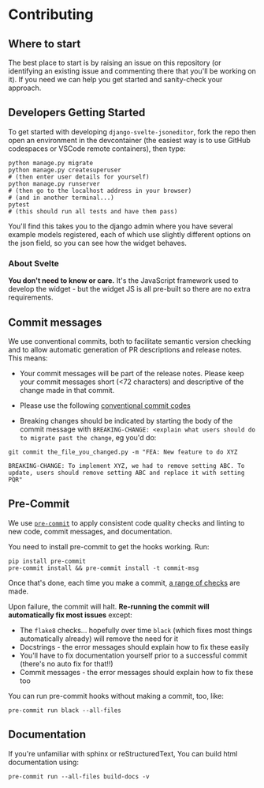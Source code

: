# Contributing

## Where to start

The best place to start is by raising an issue on this repository (or identifying an existing issue and commenting there that you'll be working on it). If you need we can help you get started and sanity-check your approach.

## Developers Getting Started

To get started with developing `django-svelte-jsoneditor`, fork the repo then open an environment in the devcontainer (the easiest way is to use GitHub codespaces or VSCode remote containers), then type:

```
python manage.py migrate
python manage.py createsuperuser
# (then enter user details for yourself)
python manage.py runserver
# (then go to the localhost address in your browser)
# (and in another terminal...)
pytest
# (this should run all tests and have them pass)
```

You'll find this takes you to the django admin where you have several example models registered, each of which use slightly different options on the json field, so you can see how the widget behaves.

### About Svelte

**You don't need to know or care.** It's the JavaScript framework used to develop the widget - but the widget JS is all pre-built so there are no extra requirements.

## Commit messages

We use conventional commits, both to facilitate semantic version checking and to allow automatic generation of PR descriptions and release notes. This means:

- Your commit messages will be part of the release notes. Please keep your commit messages short (<72 characters) and descriptive of the change made in that commit.

- Please use the following [conventional commit codes](https://github.com/octue/conventional-commits#default-allowed-commit-codes)

- Breaking changes should be indicated by starting the body of the commit message with `BREAKING-CHANGE: <explain what users should do to migrate past the change`, eg you'd do:

```
git commit the_file_you_changed.py -m "FEA: New feature to do XYZ

BREAKING-CHANGE: To implement XYZ, we had to remove setting ABC. To update, users should remove setting ABC and replace it with setting PQR"
```

## Pre-Commit

We use [`pre-commit`](https://pre-commit.com/) to apply consistent code quality checks and linting to new code, commit messages, and documentation.

You need to install pre-commit to get the hooks working. Run:

```
pip install pre-commit
pre-commit install && pre-commit install -t commit-msg
```

Once that's done, each time you make a commit, [a range of checks](/.pre-commit-config.yaml) are made.

Upon failure, the commit will halt. **Re-running the commit will automatically fix most issues** except:

- The `flake8` checks... hopefully over time `black` (which fixes most things automatically already) will remove the need for it
- Docstrings - the error messages should explain how to fix these easily
- You'll have to fix documentation yourself prior to a successful commit (there's no auto fix for that!!)
- Commit messages - the error messages should explain how to fix these too

You can run pre-commit hooks without making a commit, too, like:

```
pre-commit run black --all-files
```

## Documentation

If you're unfamiliar with sphinx or reStructuredText, You can build html documentation using:

```
pre-commit run --all-files build-docs -v
```
